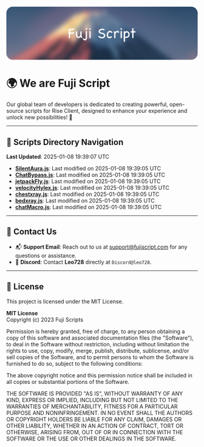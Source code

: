 ![Banner](.github/b.webp)

# 🌍 **We are Fuji Script**

Our global team of developers is dedicated to creating powerful, open-source scripts for Rise Client, designed to enhance your experience and unlock new possibilities! 🌟

---
<!-- SCRIPTS_NAVIGATION_START -->
## 📂 **Scripts Directory Navigation**

**Last Updated**: 2025-01-08 19:39:07 UTC

- **[SilentAura.js](scripts/SilentAura.js)**: Last modified on 2025-01-08 19:39:05 UTC
- **[ChatBypass.js](scripts/ChatBypass.js)**: Last modified on 2025-01-08 19:39:05 UTC
- **[jetpackFly.js](scripts/jetpackFly.js)**: Last modified on 2025-01-08 19:39:05 UTC
- **[velocityHylex.js](scripts/velocityHylex.js)**: Last modified on 2025-01-08 19:39:05 UTC
- **[chestxray.js](scripts/chestxray.js)**: Last modified on 2025-01-08 19:39:05 UTC
- **[bedxray.js](scripts/bedxray.js)**: Last modified on 2025-01-08 19:39:05 UTC
- **[chatMacro.js](scripts/chatMacro.js)**: Last modified on 2025-01-08 19:39:05 UTC

<!-- SCRIPTS_NAVIGATION_END -->

---

## 💬 **Contact Us**  
- 📬 **Support Email**: Reach out to us at [support@fujiscript.com](mailto:support@fujiscript.com) for any questions or assistance.  
- 💬 **Discord**: Contact **Leo728** directly at `Discord@leo728`.

---

## 📜 **License**

This project is licensed under the MIT License.  

**MIT License**  
Copyright (c) 2023 Fuji Scripts  

Permission is hereby granted, free of charge, to any person obtaining a copy of this software and associated documentation files (the "Software"), to deal in the Software without restriction, including without limitation the rights to use, copy, modify, merge, publish, distribute, sublicense, and/or sell copies of the Software, and to permit persons to whom the Software is furnished to do so, subject to the following conditions:  

The above copyright notice and this permission notice shall be included in all copies or substantial portions of the Software.  

THE SOFTWARE IS PROVIDED "AS IS", WITHOUT WARRANTY OF ANY KIND, EXPRESS OR IMPLIED, INCLUDING BUT NOT LIMITED TO THE WARRANTIES OF MERCHANTABILITY, FITNESS FOR A PARTICULAR PURPOSE AND NONINFRINGEMENT. IN NO EVENT SHALL THE AUTHORS OR COPYRIGHT HOLDERS BE LIABLE FOR ANY CLAIM, DAMAGES OR OTHER LIABILITY, WHETHER IN AN ACTION OF CONTRACT, TORT OR OTHERWISE, ARISING FROM, OUT OF OR IN CONNECTION WITH THE SOFTWARE OR THE USE OR OTHER DEALINGS IN THE SOFTWARE.  
